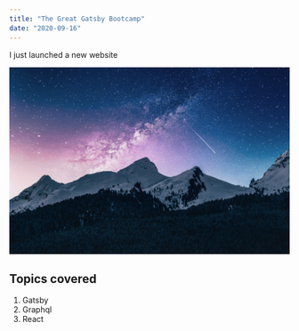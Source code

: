 ```yaml
---
title: "The Great Gatsby Bootcamp"
date: "2020-09-16"
---
```


I just launched a new website

![image](./sample2.jpeg)

## Topics covered

1. Gatsby
2. Graphql
3. React